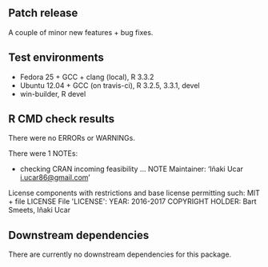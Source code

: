 ## Patch release

A couple of minor new features + bug fixes.

## Test environments

* Fedora 25 + GCC + clang (local), R 3.3.2
* Ubuntu 12.04 + GCC (on travis-ci), R 3.2.5, 3.3.1, devel
* win-builder, R devel

## R CMD check results

There were no ERRORs or WARNINGs.

There were 1 NOTEs:

* checking CRAN incoming feasibility ... NOTE
Maintainer: ‘Iñaki Ucar <i.ucar86@gmail.com>’

License components with restrictions and base license permitting such:
  MIT + file LICENSE
File 'LICENSE':
  YEAR: 2016-2017
  COPYRIGHT HOLDER: Bart Smeets, Iñaki Ucar

## Downstream dependencies

There are currently no downstream dependencies for this package.
